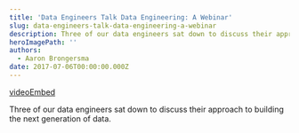 ```yaml
---
title: 'Data Engineers Talk Data Engineering: A Webinar'
slug: data-engineers-talk-data-engineering-a-webinar
description: Three of our data engineers sat down to discuss their approach to building the next generation of data.
heroImagePath: ''
authors:
  - Aaron Brongersma
date: 2017-07-06T00:00:00.000Z
---
```

<!-- markdownlint-disable-file -->
[videoEmbed](https://www.youtube.com/embed/-wpaBKpXFgw)

Three of our data engineers sat down to discuss their approach to building the next generation of data.

